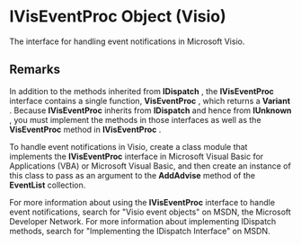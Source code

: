 
# IVisEventProc Object (Visio)

The interface for handling event notifications in Microsoft Visio. 


## Remarks

In addition to the methods inherited from  **IDispatch** , the **IVisEventProc** interface contains a single function, **VisEventProc** , which returns a **Variant** . Because **IVisEventProc** inherits from **IDispatch** and hence from **IUnknown** , you must implement the methods in those interfaces as well as the **VisEventProc** method in **IVisEventProc** .

To handle event notifications in Visio, create a class module that implements the  **IVisEventProc** interface in Microsoft Visual Basic for Applications (VBA) or Microsoft Visual Basic, and then create an instance of this class to pass as an argument to the **AddAdvise** method of the **EventList** collection.

For more information about using the  **IVisEventProc** interface to handle event notifications, search for "Visio event objects" on MSDN, the Microsoft Developer Network. For more information about implementing IDispatch methods, search for "Implementing the IDispatch Interface" on MSDN.

